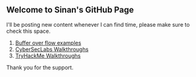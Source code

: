 ## Welcome to Sinan's GitHub Page


I'll be posting new content whenever I can find time, please make sure to check this space. 

  1. [Buffer over flow examples](BOFMain.md)
  2. [CyberSecLabs Walkthroughs](CyberseclabsWalkthroughs.md)
  3. [TryHackMe Walkthroughs](TryHackMeWalkthroughs.md)

Thank you for the support.

